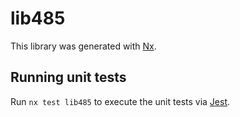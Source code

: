 # lib485

This library was generated with [Nx](https://nx.dev).


## Running unit tests

Run `nx test lib485` to execute the unit tests via [Jest](https://jestjs.io).


